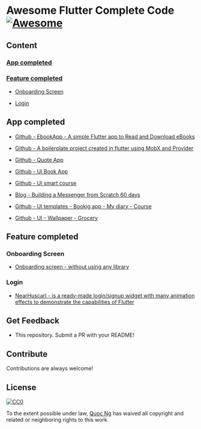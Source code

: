 # Awesome Flutter Complete Code [![Awesome](https://cdn.rawgit.com/sindresorhus/awesome/d7305f38d29fed78fa85652e3a63e154dd8e8829/media/badge.svg)](https://github.com/quoc-dev/awesome-flutter-complete-code/blob/master/README.md)

## Content

### [App completed](#app-completed)

### [Feature completed](#feature-completed)

- [Onboarding Screen](#onboarding-screen)

- [Login](#login)


## App completed

- [Github - EbookApp - A simple Flutter app to Read and Download eBooks](https://github.com/JideGuru/FlutterEbookApp)

- [Github - A boilerplate project created in flutter using MobX and Provider](https://github.com/zubairehman/flutter-boilerplate-project)

- [Github - Quote App](https://github.com/IamAbbey/flutter_quote_app)

- [Github - UI Book App](https://github.com/theindianappguy/flutterbookapp)

- [Github - UI smart course](https://github.com/TheAlphamerc/flutter_smart_course)

- [Blog - Building a Messenger from Scratch 60 days](https://medium.com/@adityadroid/60-days-of-flutter-building-a-messenger-from-scratch-ab2c89e1fd0f)

- [Github - UI templates - Bookig app - My diary - Course](https://github.com/mitesh77/Best-Flutter-UI-Templates)

- [Github - UI - Wallpaper - Grocery](https://github.com/Princeallan/Flutter-UI-Kits)

## Feature completed

### Onboarding Screen

- [Onboarding screen - without using any library](https://github.com/theindianappguy/app_onboarding)

### Login

- [NearHuscarl - is a ready-made login/signup widget with many animation effects to demonstrate the capabilities of Flutter](https://github.com/NearHuscarl/flutter_login)


## Get Feedback

- This repository. Submit a PR with your README!

## Contribute

Contributions are always welcome!

## License

[![CC0](https://licensebuttons.net/p/zero/1.0/88x31.png)](https://creativecommons.org/publicdomain/zero/1.0/)

To the extent possible under law, [Quoc Ng](https://github.com/quoc-dev) has waived all copyright and related or neighboring rights to this work.
